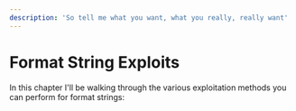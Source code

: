 ```yaml
---
description: 'So tell me what you want, what you really, really want'
---
```


# Format String Exploits

In this chapter I'll be walking through the various exploitation methods you can perform for format strings:

```text

```

